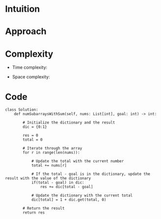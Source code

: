 # Intuition
<!-- Describe your first thoughts on how to solve this problem. -->

# Approach
<!-- Describe your approach to solving the problem. -->

# Complexity

- Time complexity:
<!-- Add your time complexity here, e.g. $$O(n)$$ -->

- Space complexity:
<!-- Add your space complexity here, e.g. $$O(n)$$ -->

# Code

```
class Solution:
    def numSubarraysWithSum(self, nums: List[int], goal: int) -> int:

        # Initialize the dictionary and the result 
        dic = {0:1}

        res = 0
        total = 0

        # Iterate through the array 
        for r in range(len(nums)):

            # Update the total with the current number 
            total += nums[r]

            # If the total - goal is in the dictionary, update the result with the value of the dictionary
            if(total - goal) in dic:
                res += dic[total - goal]

            # Update the dictionary with the current total 
            dic[total] = 1 + dic.get(total, 0)

        # Return the result
        return res

```
